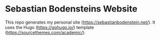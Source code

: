 # Sebastian Bodensteins Website

This repo generates my personal site (https://sebastianbodenstein.net/). It uses the Hugo (https://gohugo.io/) template (https://sourcethemes.com/academic/).